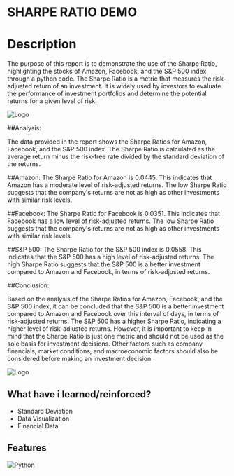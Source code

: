# SHARPE RATIO DEMO

# Description 
The purpose of this report is to demonstrate the use of the Sharpe Ratio, highlighting the stocks of Amazon, Facebook, and the S&P 500 index through a python code. The Sharpe Ratio is a metric that measures the risk-adjusted return of an investment. It is widely used by investors to evaluate the performance of investment portfolios and determine the potential returns for a given level of risk.

![Logo](https://upload.wikimedia.org/wikipedia/commons/thumb/1/1a/William_sharpe_2007.jpg/200px-William_sharpe_2007.jpg)

##Analysis:

The data provided in the report shows the Sharpe Ratios for Amazon, Facebook, and the S&P 500 index. The Sharpe Ratio is calculated as the average return minus the risk-free rate divided by the standard deviation of the returns.

##Amazon:
The Sharpe Ratio for Amazon is 0.0445. This indicates that Amazon has a moderate level of risk-adjusted returns. The low Sharpe Ratio suggests that the company's returns are not as high as other investments with similar risk levels.

##Facebook:
The Sharpe Ratio for Facebook is 0.0351. This indicates that Facebook has a low level of risk-adjusted returns. The low Sharpe Ratio suggests that the company's returns are not as high as other investments with similar risk levels.

##S&P 500:
The Sharpe Ratio for the S&P 500 index is 0.0558. This indicates that the S&P 500 has a high level of risk-adjusted returns. The high Sharpe Ratio suggests that the S&P 500 is a better investment compared to Amazon and Facebook, in terms of risk-adjusted returns.

##Conclusion:

Based on the analysis of the Sharpe Ratios for Amazon, Facebook, and the S&P 500 index, it can be concluded that the S&P 500 is a better investment compared to Amazon and Facebook over this interval of days, in terms of risk-adjusted returns. The S&P 500 has a higher Sharpe Ratio, indicating a higher level of risk-adjusted returns. However, it is important to keep in mind that the Sharpe Ratio is just one metric and should not be used as the sole basis for investment decisions. Other factors such as company financials, market conditions, and macroeconomic factors should also be considered before making an investment decision.

![Logo](https://upload.wikimedia.org/wikipedia/commons/thumb/1/1a/William_sharpe_2007.jpg/200px-William_sharpe_2007.jpg)


## What have i learned/reinforced?
- Standard Deviation
- Data Visualization
- Financial Data



## Features

![Python](https://img.shields.io/badge/python-3670A0?style=for-the-badge&logo=python&logoColor=ffdd54)



